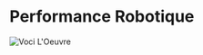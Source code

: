 # Performance Robotique 
![Voci L'Oeuvre](https://github.com/MeganeRanger/H23_V13_inspirations_RANGER/blob/main/BIAN/danse_robot_02.png)
